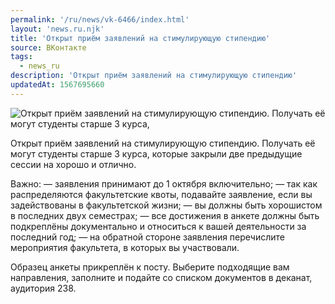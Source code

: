 ```yaml
---
permalink: '/ru/news/vk-6466/index.html'
layout: 'news.ru.njk'
title: 'Открыт приём заявлений на стимулирующую стипендию'
source: ВКонтакте
tags:
  - news_ru
description: 'Открыт приём заявлений на стимулирующую стипендию'
updatedAt: 1567695660
---
```

![Открыт приём заявлений на стимулирующую стипендию. Получать её могут студенты старше 3 курса,](https://sun9-72.userapi.com/impf/c851324/v851324290/1ab03e/6rzh9jj3T7M.jpg?size=1280x800&quality=96&proxy=1&sign=c32e7b52a2036dab958e62882d148dbd&c_uniq_tag=asI6kxsC3TDfDpIVsUcaweyvZh1JuYiI5ZG7bbr73k8&type=album)

Открыт приём заявлений на стимулирующую стипендию. Получать её могут студенты старше 3 курса, которые закрыли две предыдущие сессии на хорошо и отлично.

Важно:
— заявления принимают до 1 октября включительно;
— так как распределяются факультетские квоты, подавайте заявление, если вы задействованы в факультетской жизни;
— вы должны быть хорошистом в последних двух семестрах;
— все достижения в анкете должны быть подкреплёны документально и относиться к вашей деятельности за последний год;
— на обратной стороне заявления перечислите мероприятия факультета, в которых вы участвовали.

Образец анкеты прикреплён к посту. Выберите подходящие вам направления, заполните и подайте со списком документов в деканат, аудитория 238.
